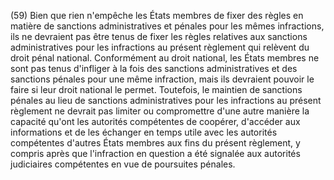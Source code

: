(59) Bien que rien n'empêche les États membres de fixer des règles en matière de sanctions administratives et pénales pour les mêmes infractions, ils ne devraient pas être tenus de fixer les règles relatives aux sanctions administratives pour les infractions au présent règlement qui relèvent du droit pénal national. Conformément au droit national, les États membres ne sont pas tenus d'infliger à la fois des sanctions administratives et des sanctions pénales pour une même infraction, mais ils devraient pouvoir le faire si leur droit national le permet. Toutefois, le maintien de sanctions pénales au lieu de sanctions administratives pour les infractions au présent règlement ne devrait pas limiter ou compromettre d'une autre manière la capacité qu'ont les autorités compétentes de coopérer, d'accéder aux informations et de les échanger en temps utile avec les autorités compétentes d'autres États membres aux fins du présent règlement, y compris après que l'infraction en question a été signalée aux autorités judiciaires compétentes en vue de poursuites pénales.